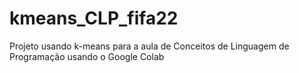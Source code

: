 # kmeans_CLP_fifa22
Projeto usando k-means para a aula de Conceitos de Linguagem de Programação usando o Google Colab
